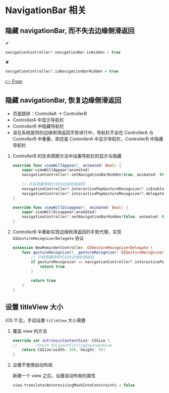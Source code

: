 # NavigationBar 相关

## 隐藏 navigationBar, 而不失去边缘侧滑返回

✔︎

```swift
navigationController?.navigationBar.isHidden = true
```

✘

```swift
navigationController?.isNavigationBarHidden = true
```

[👉 From](https://stackoverflow.com/a/37092015/5211544)

## 隐藏 navigationBar, 恢复边缘侧滑返回

- 页面跳转：ControlleA -> ControllerB
- ControllerA 中显示导航栏
- ControllerB 中隐藏导航栏
- 且在系统提供的边缘侧滑返回手势进行中，导航栏不会在 ControllerA 与 ControllerB 中重叠，即还是 ControllerA 中显示导航栏，ControllerB 中隐藏导航栏

1. ControllerB 的生命周期方法中设置导航栏的显示与隐藏

    ```swift
    override func viewWillAppear(_ animated: Bool) {
        super.viewWillAppear(animated)
        navigationController?.setNavigationBarHidden(true, animated: true)
            
        // 开启隐藏导航栏后的边缘侧滑返回
        navigationController?.interactivePopGestureRecognizer?.isEnabled = true
        navigationController?.interactivePopGestureRecognizer?.delegate = self
    }
    
    override func viewWillDisappear(_ animated: Bool) {
        super.viewWillDisappear(animated)
        navigationController?.setNavigationBarHidden(false, animated: true)
    }
    ```

2. ControllerB 中重新实现边缘侧滑返回的手势代理，实现 `UIGestureRecognizerDelegate` 协议

    ```swift
    extension NewReminderController: UIGestureRecognizerDelegate {
        func gestureRecognizer(_ gestureRecognizer: UIGestureRecognizer, shouldReceive touch: UITouch) -> Bool {
            // 开启隐藏导航栏后的边缘侧滑返回
            if gestureRecognizer == navigationController?.interactivePopGestureRecognizer {
                return true
            }
            
            return true
        }
    }
    ```

## 设置 titleView 大小

iOS 11 后，手动设置 `titleView` 大小需要

1. 覆盖 view 的方法

    ```swift
    override var intrinsicContentSize: CGSize {
    //        return UILayoutFittingExpandedSize
        return CGSize(width: 500, height: 50)
    }
    ```

2. 设置不使用自动布局

    新建一个 view 之后，设置自动布局的属性
    
    ```swift
    view.translatesAutoresizingMaskIntoConstraints = false
    ```

